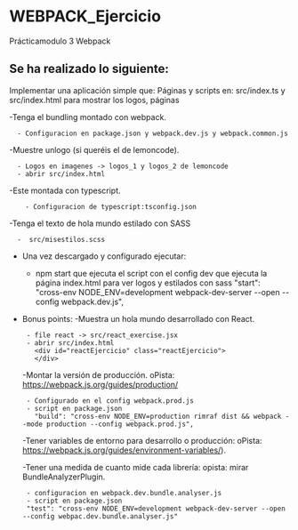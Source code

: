 # WEBPACK_Ejercicio
Prácticamodulo 3 Webpack

Se ha realizado lo siguiente:
---------------------------------
Implementar una aplicación simple que:
  Páginas y scripts en:
    src/index.ts y src/index.html para mostrar los logos, páginas
  
  -Tenga el bundling montado con webpack.
  
      - Configuracion en package.json y webpack.dev.js y webpack.common.js
   
  -Muestre unlogo (si queréis el de lemoncode).
  
      - Logos en imagenes -> logos_1 y logos_2 de lemoncode
      - abrir src/index.html
  
  -Este montada con typescript.
  
        - Configuracion de typescript:tsconfig.json
    
  -Tenga el texto de hola mundo estilado con SASS
  
      -  src/misestilos.scss
 
 - Una vez descargado y configurado ejecutar:
 
      - npm start que ejecuta el script con el config dev que ejecuta la página index.html para ver logos y estilados con sass
      "start": "cross-env NODE_ENV=development webpack-dev-server --open --config webpack.dev.js",
      
 - Bonus points:
    -Muestra un hola mundo desarrollado con React.
    
        - file react -> src/react_exercise.jsx
        - abrir src/index.html
          <div id="reactEjercicio" class="reactEjercicio"> 
          </div>
          
    -Montar la versión de producción.
      oPista: https://webpack.js.org/guides/production/
      
      
        - Configurado en el config webpack.prod.js
        - script en package.json
          "build": "cross-env NODE_ENV=production rimraf dist && webpack --mode production --config webpack.prod.js",
            
     -Tener variables de entorno para desarrollo o producción:
        oPista: https://webpack.js.org/guides/environment-variables/).
        
        
     -Tener una medida de cuanto mide cada librería: opista: mirar BundleAnalyzerPlugin.
     
     
        - configuracion en webpack.dev.bundle.analyser.js
        - script en package.json 
        "test": "cross-env NODE_ENV=development webpack-dev-server --open --config webpac.dev.bundle.analyser.js"
        
      
    
  
  
 
 
  
  
